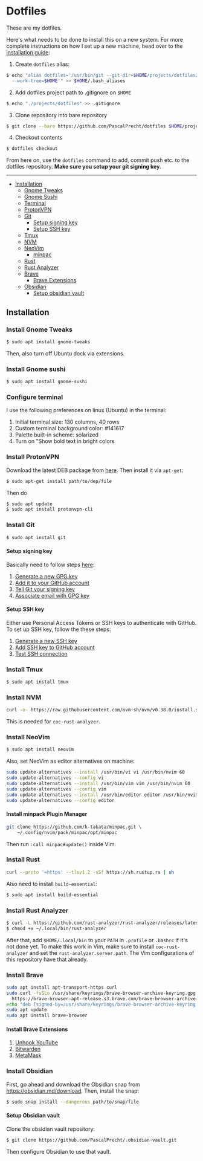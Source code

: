 # Dotfiles

These are my dotfiles.

Here's what needs to be done to install this on a new system. For more complete instructions on how I set up a new machine, head over to the [installation guide](#installation):

1. Create `dotfiles` alias:

```sh
$ echo "alias dotfiles='/usr/bin/git --git-dir=$HOME/projects/dotfiles/ \
  --work-tree=$HOME'" >> $HOME/.bash_aliases
```

2. Add dotfiles project path to .gitignore on `$HOME`

```sh
$ echo "./projects/dotfiles" >> .gitignore
```

3. Clone repository into bare repository

```sh
$ git clone --bare https://github.com/PascalPrecht/dotfiles $HOME/projects/dotfiles
```

4. Checkout contents

```sh
$ dotfiles checkout
```

From here on, use the `dotfiles` command to add, commit push etc. to the dotfiles repository.
**Make sure you setup your git signing key**.

---

- [Installation](#installation)
  - [Gnome Tweaks](install-gnome-tweaks)
  - [Gnome Sushi](install-gnome-sushi)
  - [Terminal](#configure-terminal)
  - [ProtonVPN](#install-protonvpn)
  - [Git](#install-git)
    - [Setup signing key](#setup-signing-key)
    - [Setup SSH key](#setup-ssh-key)
  - [Tmux](#install-tmux)
  - [NVM](#install-nvm)
  - [NeoVim](#install-neovim)
    - [minpac](#install-minpac-plugin-manager)
  - [Rust](#install-rust)
  - [Rust Analyzer](#install-rust-analyzer)
  - [Brave](#install-brave)
    - [Brave Extensions](#install-brave-extensions)
  - [Obsidian](#install-obsidian)
    - [Setup obsidian vault](#setup-obsidian-vault)


## Installation

### Install Gnome Tweaks

```sh
$ sudo apt install gnome-tweaks
```

Then, also turn off Ubuntu dock via extensions.

### Install Gnome sushi

```sh
$ sudo apt install gnome-sushi
```

### Configure terminal

I use the following preferences on linux (Ubuntu) in the terminal:

1. Initial terminal size: 130 columns, 40 rows
2. Custom terminal background color: #141617
3. Palette built-in scheme: solarized
4. Turn on "Show bold text in bright colors

### Install ProtonVPN

Download the latest DEB package from [here](https://protonvpn.com/support/linux-vpn-tool/).
Then install it via `apt-get`:

```sh
$ sudo apt-get install path/to/dep/file
```

Then do

```sh
$ sudo apt update
$ sudo apt install protonvpn-cli
```

### Install Git

```sh
$ sudo apt install git
```

#### Setup signing key

Basically need to follow steps [here](https://docs.github.com/en/github/authenticating-to-github/managing-commit-signature-verification/generating-a-new-gpg-key):

1. [Generate a new GPG key](https://docs.github.com/en/github/authenticating-to-github/managing-commit-signature-verification/generating-a-new-gpg-key)
2. [Add it to your GitHub account](https://docs.github.com/en/authentication/managing-commit-signature-verification/adding-a-new-gpg-key-to-your-github-account)
3. [Tell Git your signing key](https://docs.github.com/en/authentication/managing-commit-signature-verification/telling-git-about-your-signing-key)
4. [Associate email with GPG key](https://docs.github.com/en/authentication/managing-commit-signature-verification/associating-an-email-with-your-gpg-key)

#### Setup SSH key

Either use Personal Access Tokens or SSH keys to authenticate with GitHub. To set up SSH key, follow the these steps:

1. [Generate a new SSH key](https://docs.github.com/en/authentication/connecting-to-github-with-ssh/generating-a-new-ssh-key-and-adding-it-to-the-ssh-agent)
2. [Add SSH key to GitHub account](https://docs.github.com/en/authentication/connecting-to-github-with-ssh/adding-a-new-ssh-key-to-your-github-account)
3. [Test SSH connection](https://docs.github.com/en/authentication/connecting-to-github-with-ssh/testing-your-ssh-connection)

### Install Tmux

```sh
$ sudo apt install tmux
```

### Install NVM

```sh
curl -o- https://raw.githubusercontent.com/nvm-sh/nvm/v0.38.0/install.sh | bash
```

This is needed for `coc-rust-analyzer`.

### Install NeoVim

```sh
$ sudo apt install neovim
```

Also, set NeoVim as editor alternatives on machine:

```sh
sudo update-alternatives --install /usr/bin/vi vi /usr/bin/nvim 60
sudo update-alternatives --config vi
sudo update-alternatives --install /usr/bin/vim vim /usr/bin/nvim 60
sudo update-alternatives --config vim
sudo update-alternatives --install /usr/bin/editor editor /usr/bin/nvim 60
sudo update-alternatives --config editor
```

#### Install minpack Plugin Manager

```sh
git clone https://github.com/k-takata/minpac.git \
    ~/.config/nvim/pack/minpac/opt/minpac
```

Then run `:call minpac#update()` inside Vim.

### Install Rust

```sh
curl --proto '=https' --tlsv1.2 -sSf https://sh.rustup.rs | sh
```

Also need to install `build-essential`:

```sh
$ sudo apt install build-essential
```

### Install Rust Analyzer

```sh
$ curl -L https://github.com/rust-analyzer/rust-analyzer/releases/latest/download/rust-analyzer-x86_64-unknown-linux-gnu.gz | gunzip -c - > ~/.local/bin/rust-analyzer
$ chmod +x ~/.local/bin/rust-analyzer
```

After that, add `$HOME/.local/bin` to your `PATH` in `.profile` or `.bashrc` if it's not done yet.
To make this work in Vim, make sure to install `coc-rust-analyzer` and set the `rust-analyzer.server.path`.
The Vim configurations of this repository have that already.

### Install Brave

```sh
sudo apt install apt-transport-https curl
sudo curl -fsSLo /usr/share/keyrings/brave-browser-archive-keyring.gpg \
  https://brave-browser-apt-release.s3.brave.com/brave-browser-archive-keyring.gpg
echo "deb [signed-by=/usr/share/keyrings/brave-browser-archive-keyring.gpg arch=amd64] https://brave-browser-apt-release.s3.brave.com/ stable main"|sudo tee /etc/apt/sources.list.d/brave-browser-release.list
sudo apt update
sudo apt install brave-browser
```

#### Install Brave Extensions

1. [Unhook YouTube](https://chrome.google.com/webstore/detail/unhook-remove-youtube-rec/khncfooichmfjbepaaaebmommgaepoid)
2. [Bitwarden](https://chrome.google.com/webstore/detail/bitwarden-free-password-m/nngceckbapebfimnlniiiahkandclblb)
2. [MetaMask](https://chrome.google.com/webstore/detail/metamask/nkbihfbeogaeaoehlefnkodbefgpgknn)

### Install Obsidian

First, go ahead and download the Obsidian snap from https://obsidian.md/download.
Then, install the snap:

```sh
$ sudo snap install --dangerous path/to/snap/file
```

#### Setup Obsidian vault

Clone the obsidian vault repository:

```sh
$ git clone https://github.com/PascalPrecht/.obsidian-vault.git
```

Then configure Obsidian to use that vault.
